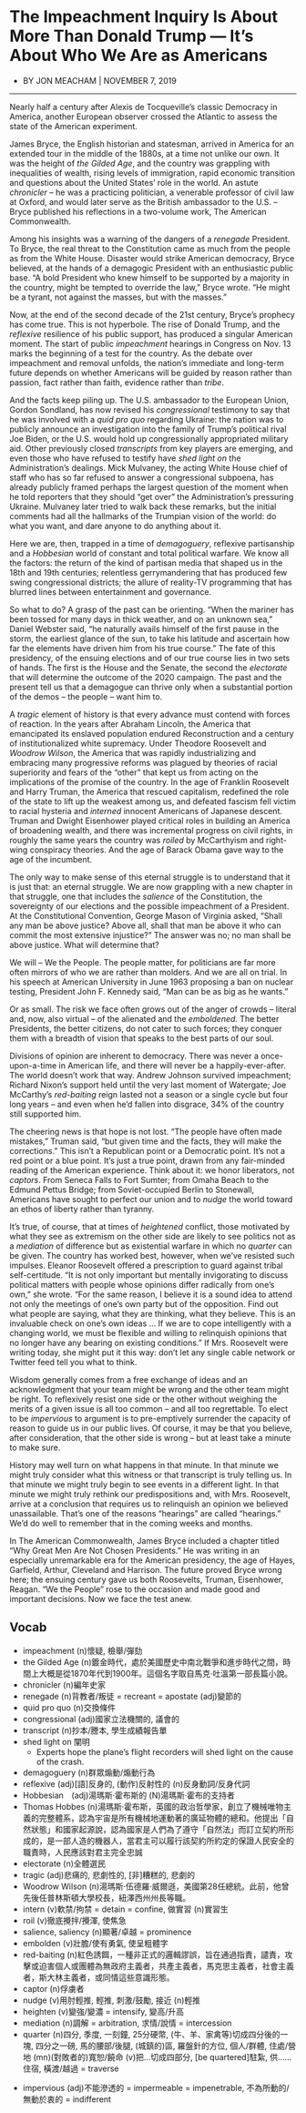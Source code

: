 # The Impeachment Inquiry Is About More Than Donald Trump — It’s About Who We Are as Americans
- BY JON MEACHAM | NOVEMBER 7, 2019
---------------------------------------------------------------------------------------------------------------------
Nearly half a century after Alexis de Tocqueville’s classic Democracy in America, another European observer crossed the Atlantic to assess the state of the American experiment.

James Bryce, the English historian and statesman, arrived in America for an extended tour in the middle of the 1880s, at a time not unlike our own. It was the height of *the Gilded Age*, and the country was grappling with inequalities of wealth, rising levels of immigration, rapid economic transition and questions about the United States’ role in the world. An astute *chronicler* – he was a practicing politician, a venerable professor of civil law at Oxford, and would later serve as the British ambassador to the U.S. – Bryce published his reflections in a two-volume work, The American Commonwealth.

Among his insights was a warning of the dangers of a *renegade* President. To Bryce, the real threat to the Constitution came as much from the people as from the White House. Disaster would strike American democracy, Bryce believed, at the hands of a demagogic President with an enthusiastic public base. “A bold President who knew himself to be supported by a majority in the country, might be tempted to override the law,” Bryce wrote. “He might be a tyrant, not against the masses, but with the masses.”

Now, at the end of the second decade of the 21st century, Bryce’s prophecy has come true. This is not hyperbole. The rise of Donald Trump, and the *reflexive* resilience of his public support, has produced a singular American moment. The start of public *impeachment* hearings in Congress on Nov. 13 marks the beginning of a test for the country. As the debate over impeachment and removal unfolds, the nation’s immediate and long-term future depends on whether Americans will be guided by reason rather than passion, fact rather than faith, evidence rather than *tribe*.

And the facts keep piling up. The U.S. ambassador to the European Union, Gordon Sondland, has now revised his *congressional* testimony to say that he was involved with a *quid pro quo* regarding Ukraine: the nation was to publicly announce an investigation into the family of Trump’s political rival Joe Biden, or the U.S. would hold up congressionally appropriated military aid. Other previously closed *transcripts* from key players are emerging, and even those who have refused to testify have *shed light on* the Administration’s dealings. Mick Mulvaney, the acting White House chief of staff who has so far refused to answer a congressional subpoena, has already publicly framed perhaps the largest question of the moment when he told reporters that they should “get over” the Administration’s pressuring Ukraine. Mulvaney later tried to walk back these remarks, but the initial comments had all the hallmarks of the Trumpian vision of the world: do what you want, and dare anyone to do anything about it.

Here we are, then, trapped in a time of *demagoguery*, reflexive partisanship and a *Hobbesian* world of constant and total political warfare. We know all the factors: the return of the kind of partisan media that shaped us in the 18th and 19th centuries; relentless gerrymandering that has produced few swing congressional districts; the allure of reality-TV programming that has blurred lines between entertainment and governance.

So what to do? A grasp of the past can be orienting. “When the mariner has been tossed for many days in thick weather, and on an unknown sea,” Daniel Webster said, “he naturally avails himself of the first pause in the storm, the earliest glance of the sun, to take his latitude and ascertain how far the elements have driven him from his true course.” The fate of this presidency, of the ensuing elections and of our true course lies in two sets of hands. The first is the House and the Senate, the second the *electorate* that will determine the outcome of the 2020 campaign. The past and the present tell us that a demagogue can thrive only when a substantial portion of the demos – the people – want him to.

A *tragic* element of history is that every advance must contend with forces of reaction. In the years after Abraham Lincoln, the America that emancipated its enslaved population endured Reconstruction and a century of institutionalized white supremacy. Under Theodore Roosevelt and *Woodrow Wilson*, the America that was rapidly industrializing and embracing many progressive reforms was plagued by theories of racial superiority and fears of the “other” that kept us from acting on the implications of the promise of the country. In the age of Franklin Roosevelt and Harry Truman, the America that rescued capitalism, redefined the role of the state to lift up the weakest among us, and defeated fascism fell victim to racial hysteria and *interned* innocent Americans of Japanese descent. Truman and Dwight Eisenhower played critical roles in building an America of broadening wealth, and there was incremental progress on civil rights, in roughly the same years the country was *roiled* by McCarthyism and right-wing conspiracy theories. And the age of Barack Obama gave way to the age of the incumbent.

The only way to make sense of this eternal struggle is to understand that it is just that: an eternal struggle. We are now grappling with a new chapter in that struggle, one that includes the *salience* of the Constitution, the sovereignty of our elections and the possible impeachment of a President. At the Constitutional Convention, George Mason of Virginia asked, “Shall any man be above justice? Above all, shall that man be above it who can commit the most extensive injustice?” The answer was no; no man shall be above justice. What will determine that?

We will – We the People. The people matter, for politicians are far more often mirrors of who we are rather than molders. And we are all on trial. In his speech at American University in June 1963 proposing a ban on nuclear testing, President John F. Kennedy said, “Man can be as big as he wants.”

Or as small. The risk we face often grows out of the anger of crowds – literal and, now, also virtual – of the alienated and the *emboldened*. The better Presidents, the better citizens, do not cater to such forces; they conquer them with a breadth of vision that speaks to the best parts of our soul.

Divisions of opinion are inherent to democracy. There was never a once-upon-a-time in American life, and there will never be a happily-ever-after. The world doesn’t work that way. Andrew Johnson survived impeachment; Richard Nixon’s support held until the very last moment of Watergate; Joe McCarthy’s *red-baiting* reign lasted not a season or a single cycle but four long years – and even when he’d fallen into disgrace, 34% of the country still supported him.

The cheering news is that hope is not lost. “The people have often made mistakes,” Truman said, “but given time and the facts, they will make the corrections.” This isn’t a Republican point or a Democratic point. It’s not a red point or a blue point. It’s just a true point, drawn from any fair-minded reading of the American experience. Think about it: we honor liberators, not *captors*. From Seneca Falls to Fort Sumter; from Omaha Beach to the Edmund Pettus Bridge; from Soviet-occupied Berlin to Stonewall, Americans have sought to perfect our union and to *nudge* the world toward an ethos of liberty rather than tyranny.

It’s true, of course, that at times of *heightened* conflict, those motivated by what they see as extremism on the other side are likely to see politics not as a *mediation* of difference but as existential warfare in which no *quarter* can be given. The country has worked best, however, when we’ve resisted such impulses. Eleanor Roosevelt offered a prescription to guard against tribal self-certitude. “It is not only important but mentally invigorating to discuss political matters with people whose opinions differ radically from one’s own,” she wrote. “For the same reason, I believe it is a sound idea to attend not only the meetings of one’s own party but of the opposition. Find out what people are saying, what they are thinking, what they believe. This is an invaluable check on one’s own ideas … If we are to cope intelligently with a changing world, we must be flexible and willing to relinquish opinions that no longer have any bearing on existing conditions.” If Mrs. Roosevelt were writing today, she might put it this way: don’t let any single cable network or Twitter feed tell you what to think.

Wisdom generally comes from a free exchange of ideas and an acknowledgment that your team might be wrong and the other team might be right. To reflexively resist one side or the other without weighing the merits of a given issue is all too common – and all too regrettable. To elect to be *impervious* to argument is to pre-emptively surrender the capacity of reason to guide us in our public lives. Of course, it may be that you believe, after consideration, that the other side is wrong – but at least take a minute to make sure.

History may well turn on what happens in that minute. In that minute we might truly consider what this witness or that transcript is truly telling us. In that minute we might truly begin to see events in a different light. In that minute we might truly rethink our predispositions and, with Mrs. Roosevelt, arrive at a conclusion that requires us to relinquish an opinion we believed unassailable. That’s one of the reasons “hearings” are called “hearings.” We’d do well to remember that in the coming weeks and months.

In The American Commonwealth, James Bryce included a chapter titled “Why Great Men Are Not Chosen Presidents.” He was writing in an especially unremarkable era for the American presidency, the age of Hayes, Garfield, Arthur, Cleveland and Harrison. The future proved Bryce wrong here; the ensuing century gave us both Roosevelts, Truman, Eisenhower, Reagan. “We the People” rose to the occasion and made good and important decisions. Now we face the test anew.

## Vocab
- impeachment (n)懷疑, 檢舉/彈劾
- the Gilded Age (n)鍍金時代，處於美國歷史中南北戰爭和進步時代之間，時間上大概是從1870年代到1900年。這個名字取自馬克·吐溫第一部長篇小說。
- chronicler (n)編年史家
- renegade (n)背教者/叛徒 = recreant = apostate (adj)變節的
- quid pro quo (n)交換條件
- congressional (adj)國家立法機關的, 議會的
- transcript (n)抄本/謄本, 學生成績報告單
- shed light on 闡明
	- Experts hope the plane’s flight recorders will shed light on the cause of the crash.
- demagoguery (n)群眾煽動/煽動行為
- reflexive (adj)[語]反身的, (動作)反射性的 (n)反身動詞/反身代詞
- Hobbesian　(adj)湯瑪斯·霍布斯的 (N)湯瑪斯·霍布的支持者
- Thomas Hobbes (n)湯瑪斯·霍布斯，英國的政治哲學家，創立了機械唯物主義的完整體系，認為宇宙是所有機械地運動著的廣延物體的總和。他提出「自然狀態」和國家起源說，認為國家是人們為了遵守「自然法」而訂立契約所形成的，是一部人造的機器人，當君主可以履行該契約所約定的保證人民安全的職責時，人民應該對君主完全忠誠
- electorate (n)全體選民
- tragic (adj)悲痛的, 悲劇性的, [非]糟糕的, 悲劇的
- Woodrow Wilson (n)湯瑪斯·伍德羅·威爾遜，美國第28任總統。此前，他曾先後任普林斯頓大學校長，紐澤西州州長等職。
- intern (v)軟禁/拘禁 = detain = confine, 做實習 (n)實習生
- roil (v)徹底攪拌/攪渾, 使焦急
- salience, saliency (n)顯著/卓越 = prominence
- embolden (v)壯膽/使有勇氣, 使呈粗體字
- red-baiting (n)紅色誘餌，一種非正式的邏輯謬誤，旨在通過指責，譴責，攻擊或迫害個人或團體為無政府主義者，共產主義者，馬克思主義者，社會主義者，斯大林主義者，或同情這些意識形態。
- captor (n)俘虜者
- nudge (v)用肘輕推, 輕推, 刺激/鼓勵, 接近 (n)輕推
- heighten (v)變強/變濃 = intensify, 變高/升高
- mediation (n)調解 = arbitration, 求情/說情 = intercession
- quarter (n)四分, 季度, 一刻鐘, 25分硬幣, (牛、羊、家禽等)切成四分後的一塊, 四分之一磅, 馬的腰部/後腿, (城鎮的)區, 羅盤針的方位, 個人/群體, 住處/營地 (mn)(對敗者的)寬恕/饒命 (v)把…切成四部分, [be quartered]駐紮, 供……住宿, 橫渡/越過 = traverse
+ impervious (adj)不能滲透的 = impermeable = impenetrable, 不為所動的/無動於衷的 = indifferent